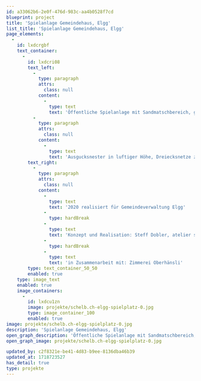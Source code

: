 ```yaml
---
id: a33062b6-2e0f-476d-983c-aa4b0528f7cd
blueprint: project
title: 'Spielanlage Gemeindehaus, Elgg'
list_title: 'Spielanlage Gemeindehaus, Elgg'
page_elements:
  -
    id: lxdcrgbf
    text_container:
      -
        id: lxdcri08
        text_left:
          -
            type: paragraph
            attrs:
              class: null
            content:
              -
                type: text
                text: 'Öffentliche Spielanlage mit Sandmatschbereich, geschnitzten Wasserrinnen, Kleinkinderrutsche, Doppelschaukel und Hängematten.'
          -
            type: paragraph
            attrs:
              class: null
            content:
              -
                type: text
                text: 'Ausgucksnester in luftiger Höhe, Dreiecksnetze zum Lümmeln und Sitzrundenhäuschen mit feinmaschigem Netzdach.'
        text_right:
          -
            type: paragraph
            attrs:
              class: null
            content:
              -
                type: text
                text: '2020 realisiert für Gemeindeverwaltung Elgg'
              -
                type: hardBreak
              -
                type: text
                text: 'Konzept und Realisation: Steff Dobler, atelier schelb+partner ag'
              -
                type: hardBreak
              -
                type: text
                text: 'in Zusammenarbeit mit: Zimmerei Oberhänsli'
        type: text_container_50_50
        enabled: true
    type: image_text
    enabled: true
    image_containers:
      -
        id: lxdcu1zn
        image: projekte/schelb.ch-elgg-spielplatz-0.jpg
        type: image_container_100
        enabled: true
image: projekte/schelb.ch-elgg-spielplatz-0.jpg
description: 'Spielanlage Gemeindehaus, Elgg'
open_graph_description: 'Öffentliche Spielanlage mit Sandmatschbereich, geschnitzten Wasserrinnen, Kleinkinderrutsche, Doppelschaukel und Hängematten.'
open_graph_image: projekte/schelb.ch-elgg-spielplatz-0.jpg

updated_by: c2f8321e-be41-4d83-b9ee-8136dba46b39
updated_at: 1718723527
has_detail: true
type: projekte
---
```

